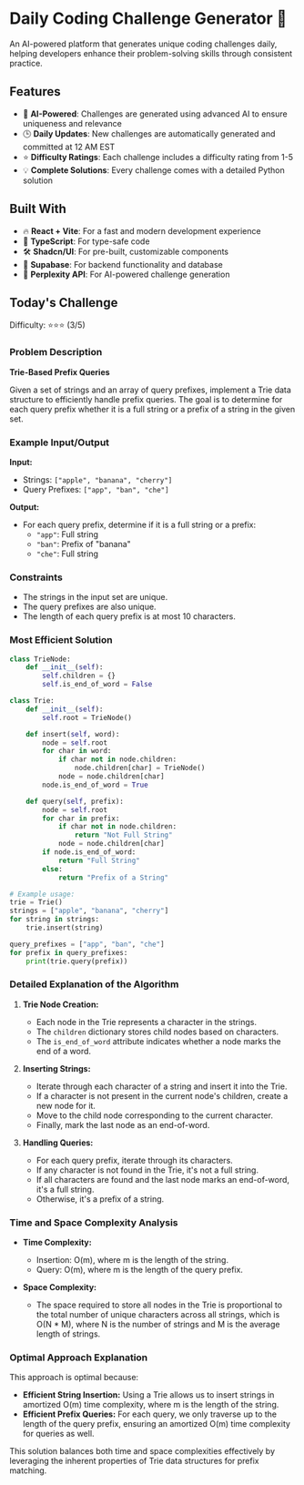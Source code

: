 # Daily Coding Challenge Generator 🚀

An AI-powered platform that generates unique coding challenges daily, helping developers enhance their problem-solving skills through consistent practice.

## Features

- 🤖 **AI-Powered**: Challenges are generated using advanced AI to ensure uniqueness and relevance
- 🕒 **Daily Updates**: New challenges are automatically generated and committed at 12 AM EST
- ⭐ **Difficulty Ratings**: Each challenge includes a difficulty rating from 1-5
- 💡 **Complete Solutions**: Every challenge comes with a detailed Python solution

## Built With

- 🔥 **React + Vite**: For a fast and modern development experience
- 🔷 **TypeScript**: For type-safe code
- 🛠️ **Shadcn/UI**: For pre-built, customizable components
- 🔌 **Supabase**: For backend functionality and database
- 🤖 **Perplexity API**: For AI-powered challenge generation

## Today's Challenge

Difficulty: ⭐⭐⭐ (3/5)

### Problem Description

**Trie-Based Prefix Queries**

Given a set of strings and an array of query prefixes, implement a Trie data structure to efficiently handle prefix queries. The goal is to determine for each query prefix whether it is a full string or a prefix of a string in the given set.

### Example Input/Output

**Input:**
- Strings: `["apple", "banana", "cherry"]`
- Query Prefixes: `["app", "ban", "che"]`

**Output:**
- For each query prefix, determine if it is a full string or a prefix:
  - `"app"`: Full string
  - `"ban"`: Prefix of "banana"
  - `"che"`: Full string

### Constraints

- The strings in the input set are unique.
- The query prefixes are also unique.
- The length of each query prefix is at most 10 characters.

### Most Efficient Solution

```python
class TrieNode:
    def __init__(self):
        self.children = {}
        self.is_end_of_word = False

class Trie:
    def __init__(self):
        self.root = TrieNode()

    def insert(self, word):
        node = self.root
        for char in word:
            if char not in node.children:
                node.children[char] = TrieNode()
            node = node.children[char]
        node.is_end_of_word = True

    def query(self, prefix):
        node = self.root
        for char in prefix:
            if char not in node.children:
                return "Not Full String"
            node = node.children[char]
        if node.is_end_of_word:
            return "Full String"
        else:
            return "Prefix of a String"

# Example usage:
trie = Trie()
strings = ["apple", "banana", "cherry"]
for string in strings:
    trie.insert(string)

query_prefixes = ["app", "ban", "che"]
for prefix in query_prefixes:
    print(trie.query(prefix))
```

### Detailed Explanation of the Algorithm

1. **Trie Node Creation:**
   - Each node in the Trie represents a character in the strings.
   - The `children` dictionary stores child nodes based on characters.
   - The `is_end_of_word` attribute indicates whether a node marks the end of a word.

2. **Inserting Strings:**
   - Iterate through each character of a string and insert it into the Trie.
   - If a character is not present in the current node's children, create a new node for it.
   - Move to the child node corresponding to the current character.
   - Finally, mark the last node as an end-of-word.

3. **Handling Queries:**
   - For each query prefix, iterate through its characters.
   - If any character is not found in the Trie, it's not a full string.
   - If all characters are found and the last node marks an end-of-word, it's a full string.
   - Otherwise, it's a prefix of a string.

### Time and Space Complexity Analysis

- **Time Complexity:**
  - Insertion: O(m), where m is the length of the string.
  - Query: O(m), where m is the length of the query prefix.
  
- **Space Complexity:**
  - The space required to store all nodes in the Trie is proportional to the total number of unique characters across all strings, which is O(N * M), where N is the number of strings and M is the average length of strings.

### Optimal Approach Explanation

This approach is optimal because:

- **Efficient String Insertion:** Using a Trie allows us to insert strings in amortized O(m) time complexity, where m is the length of the string.
- **Efficient Prefix Queries:** For each query, we only traverse up to the length of the query prefix, ensuring an amortized O(m) time complexity for queries as well.

This solution balances both time and space complexities effectively by leveraging the inherent properties of Trie data structures for prefix matching.